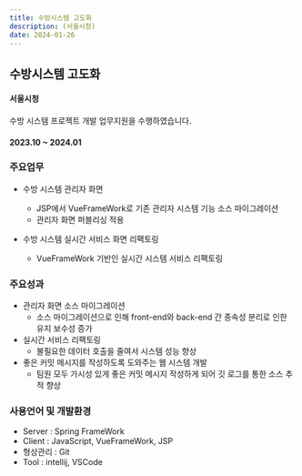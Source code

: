 ```yaml
---
title: 수방시스템 고도화
description: (서울시청)
date: 2024-01-26
---
```



## 수방시스템 고도화 

#### 서울시청

수방 시스템 프로젝트 개발 업무지원을 수행하였습니다.

#### 2023.10 ~ 2024.01

### 주요업무

- 수방 시스템 관리자 화면 
	- JSP에서 VueFrameWork로 기존 관리자 시스템 기능 소스 마이그레이션  
	- 관리자 화면 퍼블리싱 적용 

- 수방 시스템 실시간 서비스 화면 리팩토링  
	- VueFrameWork 기반인 실시간 시스템 서비스 리팩토링 

 
### 주요성과

- 관리자 화면 소스 마이그레이션
	- 소스 마이그레이션으로 인해 front-end와 back-end 간 종속성 분리로 인한 유지 보수성 증가
- 실시간 서비스 리팩토링
	- 불필요한 데이터 호출을 줄여서 시스템 성능 향상
- 좋은 커밋 메시지를 작성하도록 도와주는 웹 시스템 개발 
	- 팀원 모두 가시성 있게 좋은 커밋 메시지 작성하게 되어 깃 로그를 통한 소스 추적 향상 
		
### 사용언어 및 개발환경 

- Server : Spring FrameWork
- Client : JavaScript, VueFrameWork, JSP
- 형상관리 : Git
- Tool : intellij, VSCode
